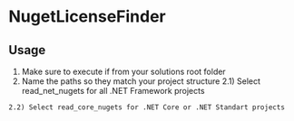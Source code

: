 # NugetLicenseFinder

## Usage
  1) Make sure to execute if from your solutions root folder
  2) Name the paths so they match your project structure
    2.1) Select read_net_nugets for all .NET Framework projects
    
    2.2) Select read_core_nugets for .NET Core or .NET Standart projects
